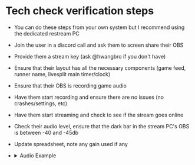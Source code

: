 # Tech check verification steps
- You can do these steps from your own system but I recommend using the dedicated restream PC
- Join the user in a discord call and ask them to screen share their OBS
- Provide them a stream key (ask @hwangbro if you don't have)
- Ensure that their layout has all the necessary components (game feed, runner name, livesplit main timer/clock)
- Ensure that their OBS is recording game audio
- Have them start recording and ensure there are no issues (no crashes/settings, etc)
- Have them start streaming and check to see if the stream goes online
- Check their audio level, ensure that the dark bar in the stream PC's OBS is between -40 and -45db
- Update spreadsheet, note any gain used if any

- <details><summary>Audio Example</summary>
    <img src="images/obs_audio_level.png">
  </details>
